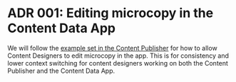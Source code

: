 # ADR 001: Editing microcopy in the Content Data App

We will follow the [example set in the Content Publisher](https://github.com/alphagov/content-publisher/blob/master/docs/adr/0004-editing-microcopy.md) for how to allow Content Designers to edit microcopy in the app. This is for consistency and lower context switching for content designers working on both the Content Publisher and the Content Data App.